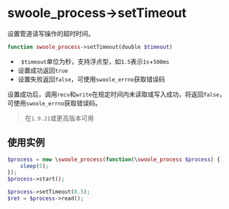 # swoole_process->setTimeout

设置管道读写操作的超时时间。
```php
function swoole_process->setTimeout(double $timeout)
```
* ` $timeout`单位为秒，支持浮点型，如`1.5`表示`1s`+`500ms`
* 设置成功返回`true`
* 设置失败返回`false`，可使用`swoole_errno`获取错误码

设置成功后，调用`recv`和`write`在规定时间内未读取或写入成功，将返回`false`，可使用`swoole_errno`获取错误码。

> 在`1.9.21`或更高版本可用  

使用实例
----
```php
$process = new \swoole_process(function(\swoole_process $process) {
    sleep(5);
});
$process->start();

$process->setTimeout(0.5);
$ret = $process->read();
```